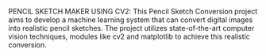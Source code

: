 PENCIL SKETCH MAKER USING CV2:
This Pencil Sketch Conversion project aims to develop a machine learning system that can convert digital images into realistic pencil sketches. The project utilizes state-of-the-art computer vision techniques, modules like cv2 and matplotlib to achieve this realistic conversion.
